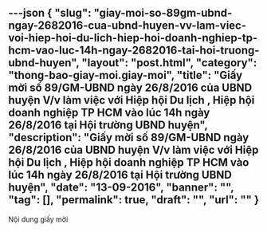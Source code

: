 ---json
{
    "slug": "giay-moi-so-89gm-ubnd-ngay-2682016-cua-ubnd-huyen-vv-lam-viec-voi-hiep-hoi-du-lich-hiep-hoi-doanh-nghiep-tp-hcm-vao-luc-14h-ngay-2682016-tai-hoi-truong-ubnd-huyen",
    "layout": "post.html",
    "category": "thong-bao-giay-moi.giay-moi",
    "title": "Giấy mời số 89/GM-UBND ngày 26/8/2016 của UBND huyện V/v làm việc với Hiệp hội Du lịch , Hiệp hội doanh nghiệp TP HCM vào lúc 14h ngày 26/8/2016 tại Hội trường UBND huyện",
    "description": "Giấy mời số 89/GM-UBND ngày 26/8/2016 của UBND huyện V/v làm việc với Hiệp hội Du lịch , Hiệp hội doanh nghiệp TP HCM vào lúc 14h ngày 26/8/2016 tại Hội trường UBND huyện",
    "date": "13-09-2016",
    "banner": "",
    "tag": [],
    "permalink": true,
    "draft": "",
    "url": ""
}
---
Nội dung giấy mời